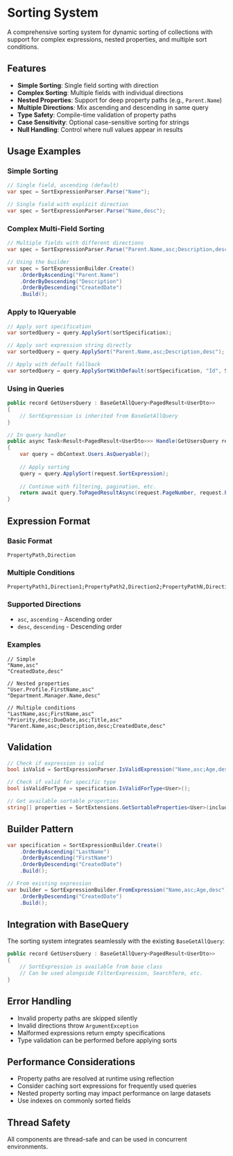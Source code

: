 # Sorting System

A comprehensive sorting system for dynamic sorting of collections with support for complex expressions, nested properties, and multiple sort conditions.

## Features

- **Simple Sorting**: Single field sorting with direction
- **Complex Sorting**: Multiple fields with individual directions
- **Nested Properties**: Support for deep property paths (e.g., `Parent.Name`)
- **Multiple Directions**: Mix ascending and descending in same query
- **Type Safety**: Compile-time validation of property paths
- **Case Sensitivity**: Optional case-sensitive sorting for strings
- **Null Handling**: Control where null values appear in results

## Usage Examples

### Simple Sorting

```csharp
// Single field, ascending (default)
var spec = SortExpressionParser.Parse("Name");

// Single field with explicit direction
var spec = SortExpressionParser.Parse("Name,desc");
```

### Complex Multi-Field Sorting

```csharp
// Multiple fields with different directions
var spec = SortExpressionParser.Parse("Parent.Name,asc;Description,desc;CreatedDate,desc");

// Using the builder
var spec = SortExpressionBuilder.Create()
    .OrderByAscending("Parent.Name")
    .OrderByDescending("Description")
    .OrderByDescending("CreatedDate")
    .Build();
```

### Apply to IQueryable

```csharp
// Apply sort specification
var sortedQuery = query.ApplySort(sortSpecification);

// Apply sort expression string directly
var sortedQuery = query.ApplySort("Parent.Name,asc;Description,desc");

// Apply with default fallback
var sortedQuery = query.ApplySortWithDefault(sortSpecification, "Id", SortDirection.Ascending);
```

### Using in Queries

```csharp
public record GetUsersQuery : BaseGetAllQuery<PagedResult<UserDto>>
{
    // SortExpression is inherited from BaseGetAllQuery
}

// In query handler
public async Task<Result<PagedResult<UserDto>>> Handle(GetUsersQuery request, CancellationToken cancellationToken)
{
    var query = dbContext.Users.AsQueryable();
    
    // Apply sorting
    query = query.ApplySort(request.SortExpression);
    
    // Continue with filtering, pagination, etc.
    return await query.ToPagedResultAsync(request.PageNumber, request.PageSize);
}
```

## Expression Format

### Basic Format
```
PropertyPath,Direction
```

### Multiple Conditions
```
PropertyPath1,Direction1;PropertyPath2,Direction2;PropertyPathN,DirectionN
```

### Supported Directions
- `asc`, `ascending` - Ascending order
- `desc`, `descending` - Descending order

### Examples

```
// Simple
"Name,asc"
"CreatedDate,desc"

// Nested properties
"User.Profile.FirstName,asc"
"Department.Manager.Name,desc"

// Multiple conditions
"LastName,asc;FirstName,asc"
"Priority,desc;DueDate,asc;Title,asc"
"Parent.Name,asc;Description,desc;CreatedDate,desc"
```

## Validation

```csharp
// Check if expression is valid
bool isValid = SortExpressionParser.IsValidExpression("Name,asc;Age,desc");

// Check if valid for specific type
bool isValidForType = specification.IsValidForType<User>();

// Get available sortable properties
string[] properties = SortExtensions.GetSortableProperties<User>(includeNestedProperties: true);
```

## Builder Pattern

```csharp
var specification = SortExpressionBuilder.Create()
    .OrderByAscending("LastName")
    .OrderByAscending("FirstName")
    .OrderByDescending("CreatedDate")
    .Build();

// From existing expression
var builder = SortExpressionBuilder.FromExpression("Name,asc;Age,desc")
    .OrderByDescending("CreatedDate")
    .Build();
```

## Integration with BaseQuery

The sorting system integrates seamlessly with the existing `BaseGetAllQuery`:

```csharp
public record GetUsersQuery : BaseGetAllQuery<PagedResult<UserDto>>
{
    // SortExpression is available from base class
    // Can be used alongside FilterExpression, SearchTerm, etc.
}
```

## Error Handling

- Invalid property paths are skipped silently
- Invalid directions throw `ArgumentException`
- Malformed expressions return empty specifications
- Type validation can be performed before applying sorts

## Performance Considerations

- Property paths are resolved at runtime using reflection
- Consider caching sort expressions for frequently used queries
- Nested property sorting may impact performance on large datasets
- Use indexes on commonly sorted fields

## Thread Safety

All components are thread-safe and can be used in concurrent environments.
